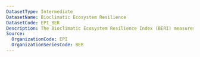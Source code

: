 ```yaml
---
DatasetType: Intermediate
DatasetName: Bioclimatic Ecosystem Resilience
DatasetCode: EPI_BER
Description: The Bioclimatic Ecosystem Resilience Index (BERI) measures the capacity of natural ecosystems to retain species diversity in the face of climate change
Source:
  OrganizationCode: EPI
  OrganizationSeriesCode: BER
---
```


